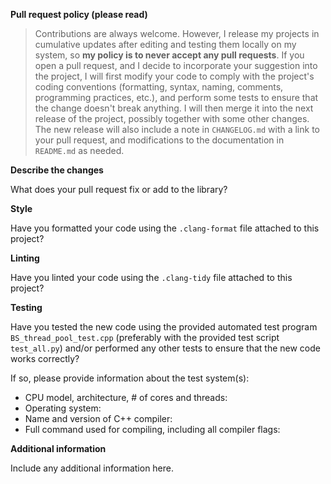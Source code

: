 **Pull request policy (please read)**

> Contributions are always welcome. However, I release my projects in cumulative updates after editing and testing them locally on my system, so **my policy is to never accept any pull requests**. If you open a pull request, and I decide to incorporate your suggestion into the project, I will first modify your code to comply with the project's coding conventions (formatting, syntax, naming, comments, programming practices, etc.), and perform some tests to ensure that the change doesn't break anything. I will then merge it into the next release of the project, possibly together with some other changes. The new release will also include a note in `CHANGELOG.md` with a link to your pull request, and modifications to the documentation in `README.md` as needed.

**Describe the changes**

What does your pull request fix or add to the library?

**Style**

Have you formatted your code using the `.clang-format` file attached to this project?

**Linting**

Have you linted your code using the `.clang-tidy` file attached to this project?

**Testing**

Have you tested the new code using the provided automated test program `BS_thread_pool_test.cpp` (preferably with the provided test script `test_all.py`) and/or performed any other tests to ensure that the new code works correctly?

If so, please provide information about the test system(s):

* CPU model, architecture, # of cores and threads:
* Operating system:
* Name and version of C++ compiler:
* Full command used for compiling, including all compiler flags:

**Additional information**

Include any additional information here.
